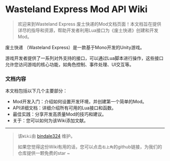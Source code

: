 # Wasteland Express Mod API Wiki

> 欢迎来到Wasteland Express 废土快递的Mod文档页面！本文档旨在提供详尽的指导和资源，帮助开发者利用Lua接口为《废土快递》创建和开发Mod。

废土快递 （Wasteland Express）是一款基于Mono开发的Unity游戏。

游戏开发者提供了一系列对外支持的接口，可以通过Lua脚本进行操作，这些接口允许您访问游戏的核心功能，如角色控制、事件处理、UI交互等。

### 文档内容

本文档包括以下几个主要部分：

+ Mod开发入门：介绍如何设置开发环境，并创建第一个简单的Mod。
+ API详细文档：详细介绍所有可用的Lua接口和函数。
+ 最佳实践：分享开发高质量Mod的技巧和建议。
+ 关于：您可以如何为该Wiki添加文献。

---

> 该`Wiki`由 [bindale324](https://github.com/bindale324) 维护。
> 
> 如果您觉得这份Wiki有用的话，您可以点击`右上角`的github链接，为我们的仓库提供一颗免费的star ~ 